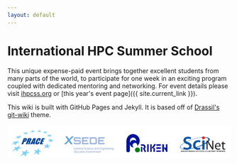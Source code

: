 ```yaml
---
layout: default
---
```


# International HPC Summer School

This unique expense-paid event brings together excellent students from many parts of the world, to participate for one week in an exciting program coupled with dedicated mentoring and networking.
For event details please visit [ihpcss.org](http://www.ihpcss.org) or [this year's event page]({{ site.current_link }}).

This wiki is built with GitHub Pages and Jekyll.
It is based off of [Drassil's git-wiki](https://github.com/Drassil/git-wiki) theme.

<img src="/assets/images/all-logos.png" alt="Organizer Logos" />
